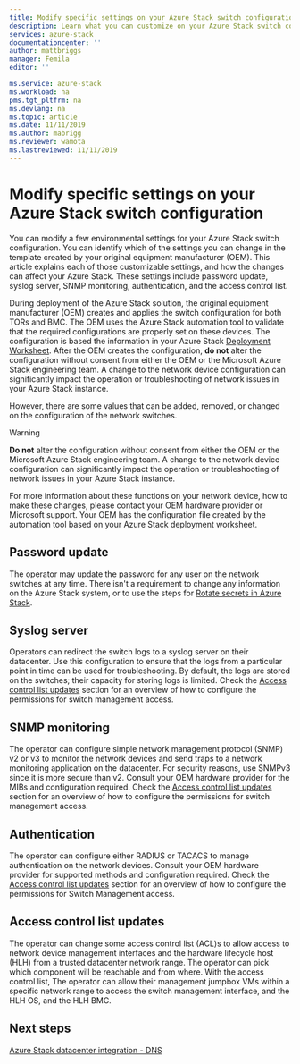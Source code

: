 ```yaml
---
title: Modify specific settings on your Azure Stack switch configuration | Microsoft Docs
description: Learn what you can customize on your Azure Stack switch configuration. After the original equipment manufacturer (OEM) creates the configuration, do not alter it without consent from either the OEM or the Microsoft Azure Stack engineering team.
services: azure-stack
documentationcenter: ''
author: mattbriggs
manager: Femila
editor: ''

ms.service: azure-stack
ms.workload: na
pms.tgt_pltfrm: na
ms.devlang: na
ms.topic: article
ms.date: 11/11/2019
ms.author: mabrigg
ms.reviewer: wamota
ms.lastreviewed: 11/11/2019
---
```


#  Modify specific settings on your Azure Stack switch configuration

You can modify a few environmental settings for your Azure Stack switch configuration. You can identify which of the settings you can change in the template created by your original equipment manufacturer (OEM). This article explains each of those customizable settings, and how the changes can affect your Azure Stack. These settings include password update, syslog server, SNMP monitoring, authentication, and the access control list. 

During deployment of the Azure Stack solution, the original equipment manufacturer (OEM) creates and applies the switch configuration for both TORs and BMC. The OEM uses the Azure Stack automation tool to validate that the required configurations are properly set on these devices. The configuration is based the information in your Azure Stack [Deployment Worksheet](azure-stack-deployment-worksheet.md). After the OEM creates the configuration, **do not** alter the configuration without consent from either the OEM or the Microsoft Azure Stack engineering team. A change to the network device configuration can significantly impact the operation or troubleshooting of network issues in your Azure Stack instance.

However, there are some values that can be added, removed, or changed on the configuration of the network switches.

>[!Warning]  
> **Do not** alter the configuration without consent from either the OEM or the Microsoft Azure Stack engineering team. A change to the network device configuration can significantly impact the operation or troubleshooting of network issues in your Azure Stack instance.
>
> For more information about these functions on your network device, how to make these changes, please contact your OEM hardware provider or Microsoft support. Your OEM has the configuration file created by the automation tool based on your Azure Stack deployment worksheet. 

## Password update

The operator may update the password for any user on the network switches at any time. There isn't a requirement to change any information on the Azure Stack system, or to use the steps for [Rotate secrets in Azure Stack](azure-stack-rotate-secrets.md).

## Syslog server

Operators can redirect the switch logs to a syslog server on their datacenter. Use this configuration to ensure that the logs from a particular point in time can be used for troubleshooting. By default, the logs are stored on the switches; their capacity for storing logs is limited. Check the [Access control list updates](#access-control-list-updates) section for an overview of how to configure the permissions for switch management access.

## SNMP monitoring

The operator can configure simple network management protocol (SNMP) v2 or v3 to monitor the network devices and send traps to a network monitoring application on the datacenter. For security reasons, use SNMPv3 since it is more secure than v2. Consult your OEM hardware provider for the MIBs and configuration required. Check the [Access control list updates](#access-control-list-updates) section for an overview of how to configure the permissions for switch management access.

## Authentication

The operator can configure either RADIUS or TACACS to manage authentication on the network devices. Consult your OEM hardware provider for supported methods and configuration required.  Check the [Access control list updates](#access-control-list-updates) section for an overview of how to configure the permissions for Switch Management access.

## Access control list updates

The operator can change some access control list (ACL)s to allow access to network device management interfaces and the hardware lifecycle host (HLH) from a trusted datacenter network range. The operator can pick which component will be reachable and from where. With the access control list, The operator can allow their management jumpbox VMs within a specific network range to access the switch management interface, and the HLH OS, and the HLH BMC.

## Next steps

[Azure Stack datacenter integration - DNS](azure-stack-integrate-dns.md)